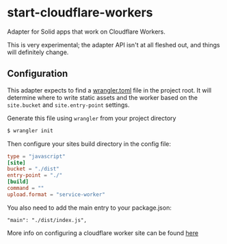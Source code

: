 # start-cloudflare-workers

Adapter for Solid apps that work on Cloudflare Workers.

This is very experimental; the adapter API isn't at all fleshed out, and things will definitely change.

## Configuration

This adapter expects to find a [wrangler.toml](https://developers.cloudflare.com/workers/platform/sites/configuration) file in the project root. It will determine where to write static assets and the worker based on the `site.bucket` and `site.entry-point` settings.

Generate this file using `wrangler` from your project directory

```sh
$ wrangler init
```

Then configure your sites build directory in the config file:

```toml
type = "javascript"
[site]
bucket = "./dist"
entry-point = "./"
[build]
command = ""
upload.format = "service-worker"
```

You also need to add the main entry to your package.json:
```
"main": "./dist/index.js",
```

More info on configuring a cloudflare worker site can be found [here](https://developers.cloudflare.com/workers/platform/sites/start-from-existing)